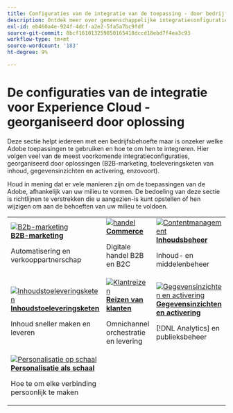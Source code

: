 ```yaml
---
title: Configuraties van de integratie van de toepassing - door bedrijfsoplossing
description: Ontdek meer over gemeenschappelijke integratieconfiguraties voor Experience Cloud-applicaties, geordend per bedrijfsoplossing.
exl-id: eb460a4e-924f-4dcf-a2e2-5fa5a7bc9fdf
source-git-commit: 8bcf161013259850165418dccd18ebd7f4ea3c93
workflow-type: tm+mt
source-wordcount: '183'
ht-degree: 9%

---
```


# De configuraties van de integratie voor Experience Cloud - georganiseerd door oplossing

Deze sectie helpt iedereen met een bedrijfsbehoefte maar is onzeker welke Adobe toepassingen te gebruiken en hoe te om hen te integreren. Hier volgen veel van de meest voorkomende integratieconfiguraties, georganiseerd door oplossingen (B2B-marketing, toeleveringsketen van inhoud, gegevensinzichten en activering, enzovoort).

Houd in mening dat er vele manieren zijn om de toepassingen van de Adobe, afhankelijk van uw milieu te vormen. De bedoeling van deze sectie is richtlijnen te verstrekken die u aangezien-is kunt opstellen of hen wijzigen om aan de behoeften van uw milieu te voldoen.

<table>
<tr>
    <td>
      <a  href="./b2b.md"><img alt="B2b-marketing" src="https://cdn.experienceleague.adobe.com/thumb/b2b.png"/></a>
      <div><strong><a href="./b2b.md">B2B-marketing</a></strong></div>
      <p>
        Automatisering en verkooppartnerschap
      </p>
    </td>
   <td>
      <a  href="./commerce.md"><img alt="handel" src="https://cdn.experienceleague.adobe.com/thumb/commerce.png"/></a>
      <div><strong><a href="./commerce.md">Commerce</a></strong></div>
      <p>
        Digitale handel B2B en B2C
      </p>
   </td>    
   <td>
      <a  href="./content-management.md"><img alt="Contentmanagement" src="https://cdn.experienceleague.adobe.com/thumb/content-management.png"/></a>
      <div><strong><a href="./content-management.md">Inhoudsbeheer</a></strong></div>
      <p>
        Inhoud- en middelenbeheer
      </p>
   </td>
</tr>
<tr>
   <td>
      <a  href="./content-supply-chain.md"><img alt="Inhoudstoeleveringsketen" src="https://cdn.experienceleague.adobe.com/thumb/content-supply-chain.png"/></a>
      <div><strong><a href="./content-supply-chain.md">Inhoudstoeleveringsketen</a></strong></div>
      <p>
        Inhoud sneller maken en leveren
      </p> 
    </td>
   <td>
      <a  href="./customer-journeys.md"><img alt="Klantreizen" src="https://cdn.experienceleague.adobe.com/thumb/customer-journeys.png"/></a>
      <div><strong><a href="./customer-journeys.md">Reizen van klanten</a></strong></div>
      <p>
        Omnichannel orchestratie en levering
      </p> 
    </td>
   <td>
      <a  href="./data-insights.md"><img alt="Gegevensinzichten en activering" src="https://cdn.experienceleague.adobe.com/thumb/data-insights.png"/></a>
      <div><strong><a href="./data-insights.md"> Gegevensinzichten en activering</a></strong></div>
      <p>
        [!DNL Analytics] en publieksbeheer
      </p>
   </td>  
</tr>
<tr>
   <td>
      <a  href="./personalization.md"><img alt="Personalisatie op schaal" src="https://cdn.experienceleague.adobe.com/thumb/personalization.png"/></a>
      <div><strong><a href="./personalization.md">Personalisatie als schaal</a></strong></div>
      <p>
        Hoe te om elke verbinding persoonlijk te maken
      </p>
   </td>
</table>
